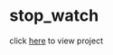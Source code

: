 # stop_watch
click <a href='https://cleave3.github.io/stop_watch/' target='_blank'>here</a> to view project
